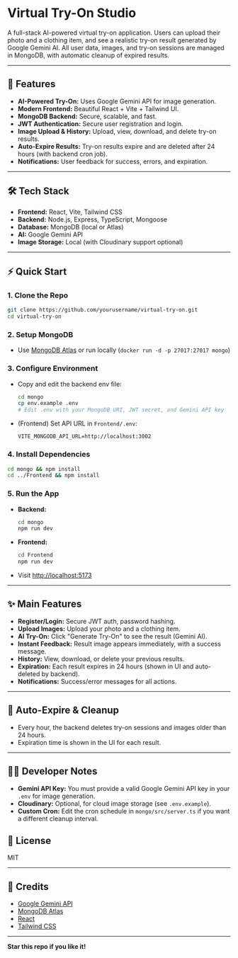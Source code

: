 # Virtual Try-On Studio

A full-stack AI-powered virtual try-on application. Users can upload their photo and a clothing item, and see a realistic try-on result generated by Google Gemini AI. All user data, images, and try-on sessions are managed in MongoDB, with automatic cleanup of expired results.

---

## 🚀 Features
- **AI-Powered Try-On:** Uses Google Gemini API for image generation.
- **Modern Frontend:** Beautiful React + Vite + Tailwind UI.
- **MongoDB Backend:** Secure, scalable, and fast.
- **JWT Authentication:** Secure user registration and login.
- **Image Upload & History:** Upload, view, download, and delete try-on results.
- **Auto-Expire Results:** Try-on results expire and are deleted after 24 hours (with backend cron job).
- **Notifications:** User feedback for success, errors, and expiration.

---

## 🛠️ Tech Stack
- **Frontend:** React, Vite, Tailwind CSS
- **Backend:** Node.js, Express, TypeScript, Mongoose
- **Database:** MongoDB (local or Atlas)
- **AI:** Google Gemini API
- **Image Storage:** Local (with Cloudinary support optional)

---

## ⚡ Quick Start

### 1. **Clone the Repo**
```bash
git clone https://github.com/yourusername/virtual-try-on.git
cd virtual-try-on
```

### 2. **Setup MongoDB**
- Use [MongoDB Atlas](https://www.mongodb.com/atlas) or run locally (`docker run -d -p 27017:27017 mongo`)

### 3. **Configure Environment**
- Copy and edit the backend env file:
  ```bash
  cd mongo
  cp env.example .env
  # Edit .env with your MongoDB URI, JWT secret, and Gemini API key
  ```
- (Frontend) Set API URL in `Frontend/.env`:
  ```env
  VITE_MONGODB_API_URL=http://localhost:3002
  ```

### 4. **Install Dependencies**
```bash
cd mongo && npm install
cd ../Frontend && npm install
```

### 5. **Run the App**
- **Backend:**
  ```bash
  cd mongo
  npm run dev
  ```
- **Frontend:**
  ```bash
  cd Frontend
  npm run dev
  ```
- Visit [http://localhost:5173](http://localhost:5173)

---

## ✨ Main Features

- **Register/Login:** Secure JWT auth, password hashing.
- **Upload Images:** Upload your photo and a clothing item.
- **AI Try-On:** Click "Generate Try-On" to see the result (Gemini AI).
- **Instant Feedback:** Result image appears immediately, with a success message.
- **History:** View, download, or delete your previous results.
- **Expiration:** Each result expires in 24 hours (shown in UI and auto-deleted by backend).
- **Notifications:** Success/error messages for all actions.

---

## 🧹 Auto-Expire & Cleanup
- Every hour, the backend deletes try-on sessions and images older than 24 hours.
- Expiration time is shown in the UI for each result.

---

## 🧑‍💻 Developer Notes
- **Gemini API Key:** You must provide a valid Google Gemini API key in your `.env` for image generation.
- **Cloudinary:** Optional, for cloud image storage (see `.env.example`).
- **Custom Cron:** Edit the cron schedule in `mongo/src/server.ts` if you want a different cleanup interval.


## 📄 License
MIT

---

## 🙏 Credits
- [Google Gemini API](https://aistudio.google.com/)
- [MongoDB Atlas](https://www.mongodb.com/atlas)
- [React](https://react.dev/)
- [Tailwind CSS](https://tailwindcss.com/)

---

**Star this repo if you like it!**
